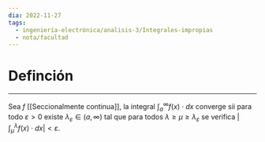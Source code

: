 ```yaml
---
dia: 2022-11-27
tags:
  - ingeniería-electrónica/analisis-3/Integrales-impropias
  - nota/facultad
---
```

# Definción
---
Sea $f$ [[Seccionalmente continua]], la integral $\int_a^\infty f(x) \cdot dx$ converge sii para todo $\varepsilon > 0$ existe $\lambda_\varepsilon \in (a, \infty)$  tal que para todos $\lambda \ge \mu \ge \lambda_\varepsilon$ se verifica $\bigg\vert \int_\mu^\lambda f(x) \cdot dx \bigg \vert < \varepsilon$.